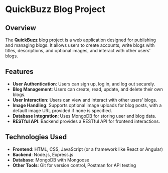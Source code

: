 # QuickBuzz Blog Project

## Overview

The **QuickBuzz** blog project is a web application designed for publishing and managing blogs. It allows users to create accounts, write blogs with titles, descriptions, and optional images, and interact with other users' blogs.

## Features

- **User Authentication**: Users can sign up, log in, and log out securely.
- **Blog Management**: Users can create, read, update, and delete their own blogs.
- **User Interaction**: Users can view and interact with other users' blogs.
- **Image Handling**: Supports optional image uploads for blog posts, with a default image URL provided if none is specified.
- **Database Integration**: Uses MongoDB for storing user and blog data.
- **RESTful API**: Backend provides a RESTful API for frontend interactions.

## Technologies Used

- **Frontend**: HTML, CSS, JavaScript (or a framework like React or Angular)
- **Backend**: Node.js, Express.js
- **Database**: MongoDB with Mongoose
- **Other Tools**: Git for version control, Postman for API testing


